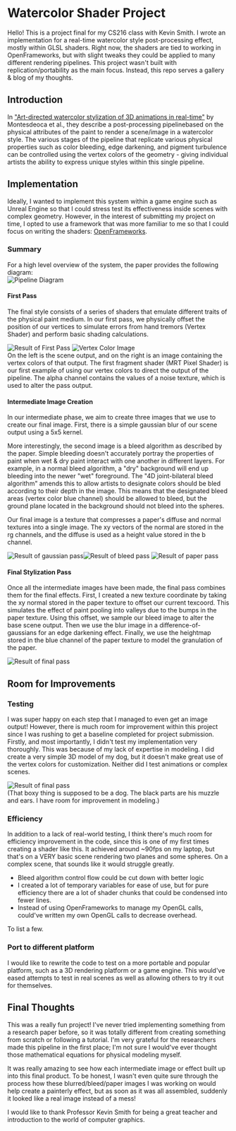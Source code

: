 # Watercolor Shader Project
Hello! This is a project final for my CS216 class with Kevin Smith. I wrote an implementation for a real-time watercolor style post-processing effect, mostly within GLSL shaders. Right now, the shaders are tied to working in OpenFrameworks, but with slight tweaks they could be applied to many different rendering pipelines. This project wasn't built with replication/portability as the main focus. Instead, this repo serves a gallery & blog of my thoughts.

## Introduction
In ["Art-directed watercolor stylization of 3D animations in real-time"](https://www.sciencedirect.com/science/article/abs/pii/S0097849317300316) by Montesdeoca et al., they describe a post-processing pipelinebased on the physical attributes of the paint to render a scene/image in a watercolor style. The various stages of the pipeline that replicate various physical properties such as color bleeding, edge darkening, and pigment turbulence can be controlled using the vertex colors of the geometry - giving individual artists the ability to express unique styles within this single pipeline.

## Implementation
Ideally, I wanted to implement this system within a game engine such as Unreal Engine so that I could stress test its effectiveness inside scenes with complex geometry. However, in the interest of submitting my project on time, I opted to use a framework that was more familiar to me so that I could focus on writing the shaders: [OpenFrameworks](https://openframeworks.cc/). 

### Summary
For a high level overview of the system, the paper provides the following diagram:   
![Pipeline Diagram](./exampleimages/WatercolorPipeline.png)  
#### First Pass
The final style consists of a series of shaders that emulate different traits of the physical paint medium. In our first pass, we physically offset the position of our vertices to simulate errors from hand tremors (Vertex Shader) and perform basic shading calculations.   

![Result of First Pass](./exampleimages/base_scene.png) ![Vertex Color Image](./exampleimages/vertex_colors.png)  
On the left is the scene output, and on the right is an image containing the vertex colors of that output. The first fragment shader (MRT Pixel Shader) is our first example of using our vertex colors to direct the output of the pipeline. The alpha channel contains the values of a noise texture, which is used to alter the pass output.   
#### Intermediate Image Creation
In our intermediate phase, we aim to create three images that we use to create our final image. 
First, there is a simple gaussian blur of our scene output using a 5x5 kernel.  

 More interestingly, the second image is a bleed algorithm as described by the paper. Simple bleeding doesn't accurately portray the properties of paint when wet & dry paint interact with one another in different layers. For example, in a normal bleed algorithm, a "dry" background will end up bleeding into the newer "wet" foreground. The "4D joint-bilateral bleed algorithm" amends this to allow artists to designate colors should be bled according to their depth in the image. This means that the designated bleed areas (vertex color blue channel) should be allowed to bleed, but the ground plane located in the background should not bleed into the spheres.   
 
Our final image is a texture that compresses a paper's diffuse and normal textures into a single image. The xy vectors of the normal are stored in the rg channels, and the diffuse is used as a height value stored in the b channel.   
  
![Result of gaussian pass](./exampleimages/gauss_blur.png)![Result of bleed pass](./exampleimages/intermediate_bleed.png)  ![Result of paper pass](./exampleimages/paper_output.png)

#### Final Stylization Pass
Once all the intermediate images have been made, the final pass combines them for the final effects. First, I created a new texture coordinate by taking the xy normal stored in the paper texture to offset our current texcoord. This simulates the effect of paint pooling into valleys due to the bumps in the paper texture. Using this offset, we sample our bleed image to alter the base scene output. Then we use the blur image in a difference-of-gaussians for an edge darkening effect. Finally, we use the heightmap stored in the blue channel of the paper texture to model the granulation of the paper.  

![Result of final pass](./exampleimages/final_render.png)  
## Room for Improvements
### Testing
I was super happy on each step that I managed to even get an image output! However, there is much room for improvement within this project since I was rushing to get a baseline completed for project submission.   
Firstly, and most importantly, I didn't test my implementation very thoroughly. This was because of my lack of expertise in modeling. I did create a very simple 3D model of my dog, but it doesn't make great use of the vertex colors for customization. Neither did I test animations or complex scenes.  

![Result of final pass](./exampleimages/final_render_dog.png)  
(That boxy thing is supposed to be a dog. The black parts are his muzzle and ears. I have room for improvement in modeling.)  
### Efficiency
In addition to a lack of real-world testing, I think there's much room for efficiency improvement in the code, since this is one of my first times creating a shader like this. It achieved around ~90fps on my laptop, but that's on a VERY basic scene rendering two planes and some spheres. On a complex scene, that sounds like it would struggle greatly.  

- Bleed algorithm control flow could be cut down with better logic
- I created a lot of temporary variables for ease of use, but for pure efficiency there are a lot of shader chunks that could be condensed into fewer lines.
- Instead of using OpenFrameworks to manage my OpenGL calls, could've written my own OpenGL calls to decrease overhead.   

To list a few.

### Port to different platform
I would like to rewrite the code to test on a more portable and popular platform, such as a 3D rendering platform or a game engine. This would've eased attempts to test in real scenes as well as allowing others to try it out for themselves.

## Final Thoughts
This was a really fun project! I've never tried implementing something from a research paper before, so it was totally different from creating something from scratch or following a tutorial. I'm very grateful for the researchers made this pipeline in the first place; I'm not sure I would've ever thought those mathematical equations for physical modeling myself.   
  
It was really amazing to see how each intermediate image or effect built up into this final product. To be honest, I wasn't even quite sure through the process how these blurred/bleed/paper images I was working on would help create a painterly effect, but as soon as it was all assembled, suddenly it looked like a real image instead of a mess!  
  
I would like to thank Professor Kevin Smith for being a great teacher and introduction to the world of computer graphics.  